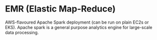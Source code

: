 # EMR (Elastic Map-Reduce)

AWS-flavoured Apache Spark deployment (can be run on plain EC2s or EKS). Apache
spark is a general purpose analytics engine for large-scale data processing.
